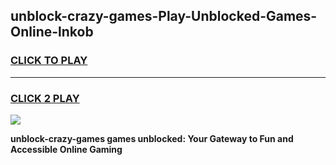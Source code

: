 
## unblock-crazy-games-Play-Unblocked-Games-Online-lnkob
<h3>
<a href="https://premium76.site?title=unblock-crazy-games&ref=24A">CLICK TO PLAY</a></h3>
<hr>

<h3>
<a href="https://premium76.site?title=unblock-crazy-games&ref=24A">CLICK 2 PLAY</a>
  
</h3>

<a href="https://premium76.site?title=unblock-crazy-games&ref=24A"><img src="https://clearcache.store/games.png"></a>


**unblock-crazy-games games unblocked: Your Gateway to Fun and Accessible Online Gaming**

